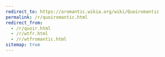 ```yaml
---
redirect_to: https://aromantic.wikia.org/wiki/Quoiromantic
permalink: /r/quoiromantic.html
redirect_from:
  - /r/quoir.html
  - /r/wtfr.html
  - /r/wtfromantic.html
sitemap: true
---
```


